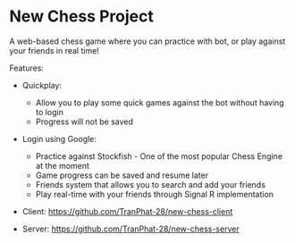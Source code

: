 # New Chess Project

A web-based chess game where you can practice with bot, or play against your friends in real time!

Features:
- Quickplay:
    - Allow you to play some quick games against the bot without having to login
    - Progress will not be saved
- Login using Google:
    - Practice against Stockfish - One of the most popular Chess Engine at the moment
    - Game progress can be saved and resume later
    - Friends system that allows you to search and add your friends
    - Play real-time with your friends through Signal R implementation

- Client: https://github.com/TranPhat-28/new-chess-client

- Server: https://github.com/TranPhat-28/new-chess-server
